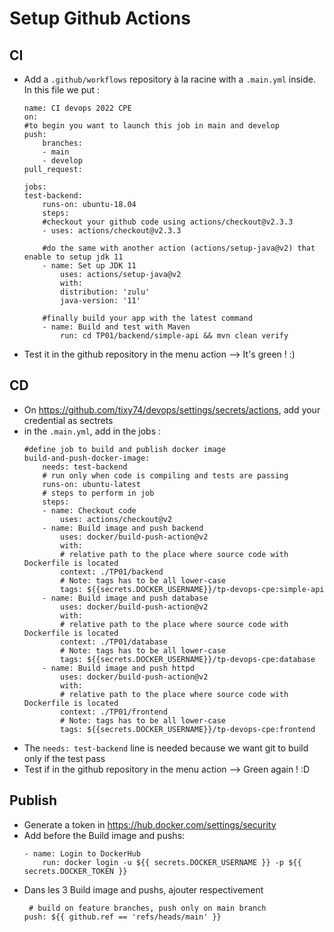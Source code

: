 # Setup Github Actions
## CI
- Add a ``.github/workflows`` repository à la racine with a ``.main.yml`` inside. In this file we put :
    ```
    name: CI devops 2022 CPE
    on:
    #to begin you want to launch this job in main and develop
    push:
        branches: 
        - main
        - develop
    pull_request:

    jobs:
    test-backend:
        runs-on: ubuntu-18.04
        steps:
        #checkout your github code using actions/checkout@v2.3.3
        - uses: actions/checkout@v2.3.3
        
        #do the same with another action (actions/setup-java@v2) that enable to setup jdk 11
        - name: Set up JDK 11
            uses: actions/setup-java@v2
            with:
            distribution: 'zulu'
            java-version: '11'
        
        #finally build your app with the latest command
        - name: Build and test with Maven
            run: cd TP01/backend/simple-api && mvn clean verify
    ```
- Test it in the github repository in the menu action --> It's green ! :) 
## CD
- On https://github.com/tixy74/devops/settings/secrets/actions, add your credential as sectrets
- in the `.main.yml`, add in the jobs : 
    ```
    #define job to build and publish docker image
    build-and-push-docker-image:
        needs: test-backend
        # run only when code is compiling and tests are passing
        runs-on: ubuntu-latest
        # steps to perform in job
        steps:
        - name: Checkout code
            uses: actions/checkout@v2
        - name: Build image and push backend
            uses: docker/build-push-action@v2
            with:
            # relative path to the place where source code with Dockerfile is located
            context: ./TP01/backend
            # Note: tags has to be all lower-case
            tags: ${{secrets.DOCKER_USERNAME}}/tp-devops-cpe:simple-api
        - name: Build image and push database
            uses: docker/build-push-action@v2
            with:
            # relative path to the place where source code with Dockerfile is located
            context: ./TP01/database
            # Note: tags has to be all lower-case
            tags: ${{secrets.DOCKER_USERNAME}}/tp-devops-cpe:database
        - name: Build image and push httpd
            uses: docker/build-push-action@v2
            with:
            # relative path to the place where source code with Dockerfile is located
            context: ./TP01/frontend
            # Note: tags has to be all lower-case
            tags: ${{secrets.DOCKER_USERNAME}}/tp-devops-cpe:frontend
    ```
- The `needs: test-backend` line is needed because we want git to build only if the test pass
- Test if in the github repository in the menu action --> Green again ! :D
## Publish
- Generate a token in https://hub.docker.com/settings/security 
- Add before the Build image and pushs: 
    ```
    - name: Login to DockerHub
        run: docker login -u ${{ secrets.DOCKER_USERNAME }} -p ${{ secrets.DOCKER_TOKEN }}
    ```
- Dans les 3 Build image and pushs, ajouter respectivement 
    ```
     # build on feature branches, push only on main branch
    push: ${{ github.ref == 'refs/heads/main' }}
    ```
